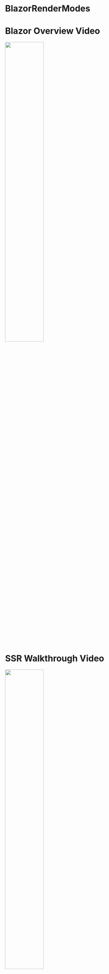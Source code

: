 # BlazorRenderModes

# Blazor Overview Video

[<img src="https://github-production-user-asset-6210df.s3.amazonaws.com/1706203/266028119-0e52140c-db7c-40a9-920a-f10aa5b1f6bb.jpg" width="50%">](https://www.youtube.com/watch?v=u4azTLLGt8U "Blazor Render Modes")

# SSR Walkthrough Video
[<img src="https://github-production-user-asset-6210df.s3.amazonaws.com/1706203/267058156-b510ab99-a1a8-4f8a-8714-859425987757.png" width="50%">](https://www.youtube.com/watch?v=2kGR1lgEL50 "Blazor Render Modes")

Blazor has 5 render modes. SSR Server Side Render, SSR Streaming Rendering, Blazor Server with SignalR, Blazor Wasm, Blazor Auto.
This repo has created demos for each render type.

The app has been built with .net 8 preview 7. To run the sample, you must download and install Visual Studio Preview and the .net 8 SDK.

Download Visual Studio Preview
https://visualstudio.microsoft.com/vs/preview/#download-preview

Download the SDK here
https://dotnet.microsoft.com/en-us/download/dotnet/8.0

You will also need to get a TMDBApi developer key. Follow this link to get a key
https://developer.themoviedb.org/docs

To add your TMDBAPI key to the project you will navigate to the server project and edit program.cs 
You can add your key to the file or use user secrets like we did. We set the string variable with the value using a user secret. 

``` cpp
// your TMDB Read Access key must be in the server's secrets.json, e.g.:
// "TMDBKey": "your-API-key-here"
string tmdbKey = builder.Configuration["TMDBKey"];

builder.Services.AddScoped(sp => {
    var client = new HttpClient();
    client.BaseAddress = new("https://api.themoviedb.org/3/");
    client.DefaultRequestHeaders.Authorization = new("Bearer", tmdbKey);
    return client;
});
```


